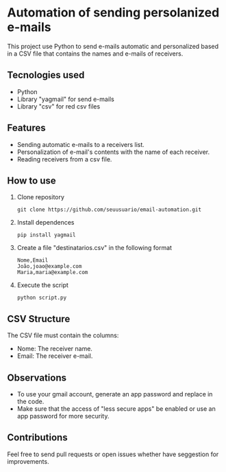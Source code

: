 # Automation of sending persolanized e-mails

This project use Python to send e-mails automatic and personalized based in a CSV file that contains the names and e-mails of receivers.

## Tecnologies used
- Python
- Library "yagmail" for send e-mails
- Library "csv" for red csv files

## Features
- Sending automatic e-mails to a receivers list.
- Personalization of e-mail's contents with the name of each receiver.
- Reading receivers from a csv file.

## How to use
1. Clone repository
   
   ```
   git clone https://github.com/seuusuario/email-automation.git
3. Install dependences
   
   ```
   pip install yagmail
5. Create a file "destinatarios.csv" in the following format
   
   ```
   Nome,Email
   João,joao@example.com
   Maria,maria@example.com
7. Execute the script
   
   ```
   python script.py
## CSV Structure
The CSV file must contain the columns:
- Nome: The receiver name.
- Email: The receiver e-mail.

## Observations
- To use your gmail account, generate an app password and replace in the code.
- Make sure that the access of "less secure apps" be enabled or use an app password for more security.

## Contributions
Feel free to send pull requests or open issues whether have seggestion for improvements.

